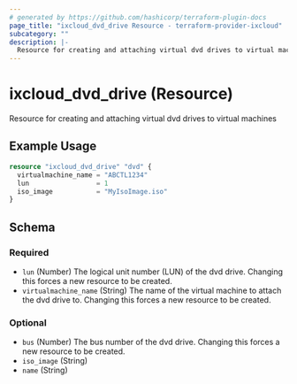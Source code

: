 ```yaml
---
# generated by https://github.com/hashicorp/terraform-plugin-docs
page_title: "ixcloud_dvd_drive Resource - terraform-provider-ixcloud"
subcategory: ""
description: |-
  Resource for creating and attaching virtual dvd drives to virtual machines
---
```


# ixcloud_dvd_drive (Resource)

Resource for creating and attaching virtual dvd drives to virtual machines

## Example Usage

```terraform
resource "ixcloud_dvd_drive" "dvd" {
  virtualmachine_name = "ABCTL1234"
  lun                 = 1
  iso_image           = "MyIsoImage.iso"
}
```

<!-- schema generated by tfplugindocs -->
## Schema

### Required

- `lun` (Number) The logical unit number (LUN) of the dvd drive. Changing this forces a new resource to be created.
- `virtualmachine_name` (String) The name of the virtual machine to attach the dvd drive to. Changing this forces a new resource to be created.

### Optional

- `bus` (Number) The bus number of the dvd drive. Changing this forces a new resource to be created.
- `iso_image` (String)
- `name` (String)


